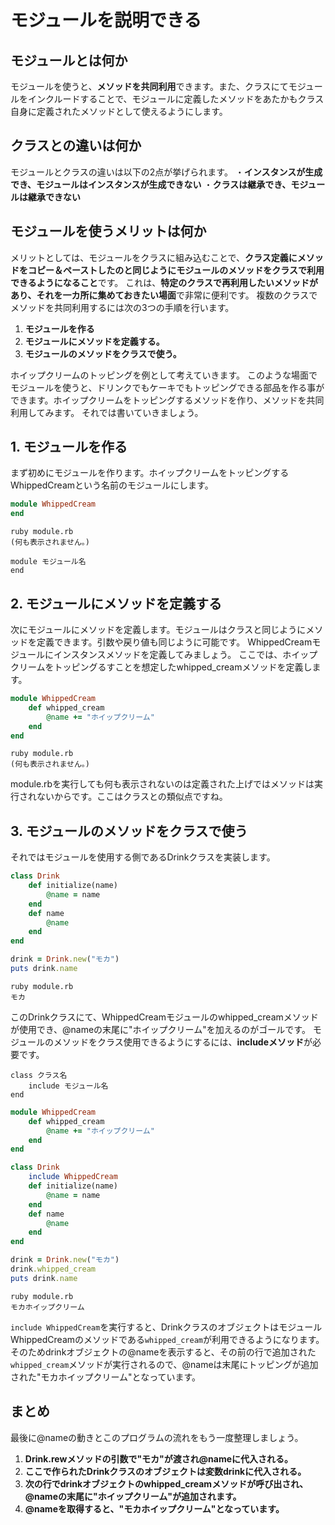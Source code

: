 # モジュールを説明できる
## モジュールとは何か
モジュールを使うと、**メソッドを共同利用**できます。また、クラスにてモジュールをインクルードすることで、モジュールに定義したメソッドをあたかもクラス自身に定義されたメソッドとして使えるようにします。

## クラスとの違いは何か
モジュールとクラスの違いは以下の2点が挙げられます。
・**インスタンスが生成でき、モジュールはインスタンスが生成できない**
・**クラスは継承でき、モジュールは継承できない**

## モジュールを使うメリットは何か
メリットとしては、モジュールをクラスに組み込むことで、**クラス定義にメソッドをコピー＆ペーストしたのと同じようにモジュールのメソッドをクラスで利用できるようになること**です。
これは、**特定のクラスで再利用したいメソッドがあり、それを一カ所に集めておきたい場面**で非常に便利です。
複数のクラスでメソッドを共同利用するには次の3つの手順を行います。

1. **モジュールを作る**
2. **モジュールにメソッドを定義する。**
3. **モジュールのメソッドをクラスで使う。**

ホイップクリームのトッピングを例として考えていきます。
このような場面でモジュールを使うと、ドリンクでもケーキでもトッピングできる部品を作る事ができます。ホイップクリームをトッピングするメソッドを作り、メソッドを共同利用してみます。
それでは書いていきましょう。

## 1. モジュールを作る
まず初めにモジュールを作ります。ホイップクリームをトッピングするWhippedCreamという名前のモジュールにします。
```ruby:module.rb
module WhippedCream
end
```
```
ruby module.rb
(何も表示されません。)
```

```ruby:モジュールの定義
module モジュール名
end
```

## 2. モジュールにメソッドを定義する
次にモジュールにメソッドを定義します。モジュールはクラスと同じようにメソッドを定義できます。引数や戻り値も同じように可能です。
WhippedCreamモジュールにインスタンスメソッドを定義してみましょう。
ここでは、ホイップクリームをトッピングるすことを想定したwhipped_creamメソッドを定義します。

```ruby:module.rb
module WhippedCream
    def whipped_cream
        @name += "ホイップクリーム"
    end
end
```

```
ruby module.rb
(何も表示されません。)
```

module.rbを実行しても何も表示されないのは定義された上げではメソッドは実行されないからです。ここはクラスとの類似点ですね。

## 3. モジュールのメソッドをクラスで使う
それではモジュールを使用する側であるDrinkクラスを実装します。
```ruby:module.rb
class Drink
    def initialize(name)
        @name = name
    end
    def name
        @name
    end
end

drink = Drink.new("モカ")
puts drink.name
```

```
ruby module.rb
モカ
```

このDrinkクラスにて、WhippedCreamモジュールのwhipped_creamメソッドが使用でき、@nameの末尾に"ホイップクリーム"を加えるのがゴールです。
モジュールのメソッドをクラス使用できるようにするには、**includeメソッド**が必要です。

```ruby:inculeメソッド.
class クラス名
    include モジュール名
end
```

```ruby:module.rb
module WhippedCream
    def whipped_cream
        @name += "ホイップクリーム"
    end
end

class Drink
    include WhippedCream
    def initialize(name)
        @name = name
    end
    def name
        @name
    end
end

drink = Drink.new("モカ")
drink.whipped_cream
puts drink.name
```

```
ruby module.rb
モカホイップクリーム
```

`include WhippedCream`を実行すると、DrinkクラスのオブジェクトはモジュールWhippedCreamのメソッドである`whipped_cream`が利用できるようになります。
そのためdrinkオブジェクトの@nameを表示すると、その前の行で追加された`whipped_cream`メソッドが実行されるので、@nameは末尾にトッピングが追加された"モカホイップクリーム"となっています。

## まとめ
最後に@nameの動きとこのプログラムの流れをもう一度整理しましょう。
1. **Drink.rewメソッドの引数で"モカ"が渡され@nameに代入される。**
2. **ここで作られたDrinkクラスのオブジェクトは変数drinkに代入される。**
3. **次の行でdrinkオブジェクトのwhipped_creamメソッドが呼び出され、@nameの末尾に"ホイップクリーム"が追加されます。**
4. **@nameを取得すると、"モカホイップクリーム"となっています。**
